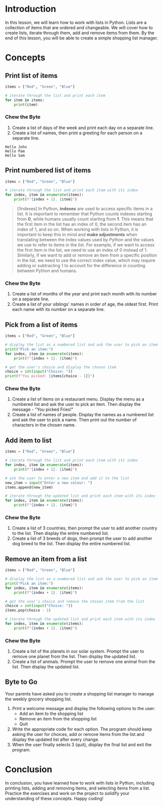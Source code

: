 # Introduction
In this lesson, we will learn how to work with lists in Python. Lists are a collection of items that are ordered and changeable. We will cover how to create lists, iterate through them, add and remove items from them. By the end of this lesson, you will be able to create a simple shopping list manager.

# Concepts

## Print list of items
```python
items = ["Red", "Green", "Blue"]

# iterate through the list and print each item
for item in items:
    print(item)
```
### Chew the Byte
1. Create a list of days of the week and print each day on a separate line.
2. Create a list of names, then print a greeting for each person on a separate line.
```
Hello John
Hello Pam
Hello Sam
```

## Print numbered list of items
```python
items = ["Red", "Green", "Blue"]

# iterate through the list and print each item with its index
for index, item in enumerate(items):
    print(f"{index + 1}. {item}")
```

> [!Indexes]
> In Python, **indexes** are used to access specific items in a list. It is important to remember that Python counts indexes starting from **0**, while humans usually count starting from **1**. This means that the first item in the list has an index of 0, the second item has an index of 1, and so on. 
> When working with lists in Python, it is important to keep this in mind and **make adjustments** when translating between the index values used by Python and the values we use to refer to items in the list. 
> For example, if we want to access the first item in the list, we need to use an index of 0 instead of 1. Similarly, if we want to add or remove an item from a specific position in the list, we need to use the correct index value, which may require adding or subtracting 1 to account for the difference in counting between Python and humans.

### Chew the Byte
1. Create a list of months of the year and print each month with its number on a separate line.
2. Create a list of your siblings' names in order of age, the oldest first. Print each name with its number on a separate line.

## Pick from a list of items
```python
items = ["Red", "Green", "Blue"]

# display the list as a numbered list and ask the user to pick an item
print("Pick an item:")
for index, item in enumerate(items):
    print(f"{index + 1}. {item}")

# get the user's choice and display the chosen item
choice = int(input("Choice: "))
print(f"You picked: {items[choice - 1]}")
```
### Chew the Byte
1. Create a list of items on a restaurant menu. Display the menu as a numbered list and ask the user to pick an item. Then display the message - "You picked Fries!"
2. Create a list of names of people. Display the names as a numbered list and ask the user to pick a name. Then print out the number of characters in the chosen name.

## Add item to list
```python
items = ["Red", "Green", "Blue"]

# iterate through the list and print each item with its index
for index, item in enumerate(items):
    print(f"{index + 1}. {item}")

# ask the user to enter a new item and add it to the list
new_item = input("Enter a new colour: ")
items.append(new_item)

# iterate through the updated list and print each item with its index
for index, item in enumerate(items):
    print(f"{index + 1}. {item}")
```
### Chew the Byte
1. Create a list of 3 countries, then prompt the user to add another country to the list. Then display the entire numbered list.
2. Create a list of 3 breeds of dogs, then prompt the user to add another dog breed to the list. Then display the entire numbered list.

## Remove an item from a list
```python
items = ["Red", "Green", "Blue"]

# display the list as a numbered list and ask the user to pick an item to remove
print("Pick an item:")
for index, item in enumerate(items):
    print(f"{index + 1}. {item}")

# get the user's choice and remove the chosen item from the list
choice = int(input("Choice: "))
items.pop(choice - 1)

# iterate through the updated list and print each item with its index
for index, item in enumerate(items):
    print(f"{index + 1}. {item}")
```
### Chew the Byte
1. Create a list of the planets in our solar system. Prompt the user to remove one planet from the list. Then display the updated list.
2. Create a list of animals. Prompt the user to remove one animal from the list. Then display the updated list.

## Byte to Go
Your parents have asked you to create a shopping list manager to manage the weekly grocery shopping list. 
1. Print a welcome message and display the following options to the user:
    * Add an item to the shopping list
    * Remove an item from the shopping list
    * Quit
2. Write the appropriate code for each option. The program should keep asking the user for choices, add or remove items from the list and display the updated list after every change.
3. When the user finally selects 3 (quit), display the final list and exit the program.

# Conclusion
In conclusion, you have learned how to work with lists in Python, including printing lists, adding and removing items, and selecting items from a list. Practice the exercises and work on the project to solidify your understanding of these concepts. Happy coding!